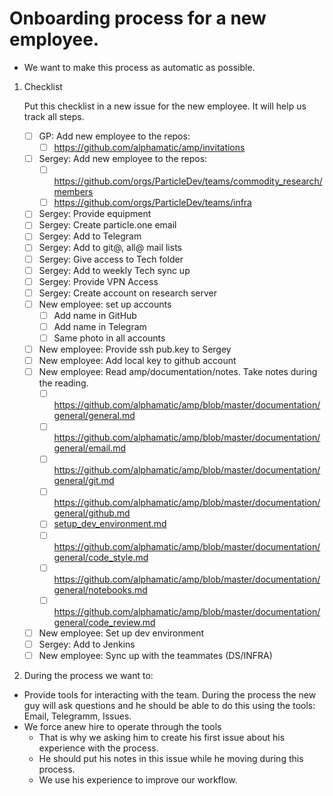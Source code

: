 <!--ts-->
<!--te-->

# Onboarding process for a new employee.

- We want to make this process as automatic as possible.

1. Checklist

    Put this checklist in a new issue for the new employee. It will help us
    track all steps.

    - [ ] GP: Add new employee to the repos:
        - [ ] https://github.com/alphamatic/amp/invitations
    - [ ] Sergey: Add new employee to the repos:
        - [ ] https://github.com/orgs/ParticleDev/teams/commodity_research/members
        - [ ] https://github.com/orgs/ParticleDev/teams/infra
    - [ ] Sergey: Provide equipment
    - [ ] Sergey: Create particle.one email
    - [ ] Sergey: Add to Telegram
    - [ ] Sergey: Add to git@, all@ mail lists
    - [ ] Sergey: Give access to Tech folder
    - [ ] Sergey: Add to weekly Tech sync up
    - [ ] Sergey: Provide VPN Access
    - [ ] Sergey: Create account on research server
    - [ ] New employee: set up accounts
        - [ ] Add name in GitHub
        - [ ] Add name in Telegram
        - [ ] Same photo in all accounts
    - [ ] New employee: Provide ssh pub.key to Sergey
    - [ ] New employee: Add local key to github account
    - [ ] New employee: Read amp/documentation/notes. Take notes during the
          reading.
        - [ ] https://github.com/alphamatic/amp/blob/master/documentation/general/general.md
        - [ ] https://github.com/alphamatic/amp/blob/master/documentation/general/email.md
        - [ ] https://github.com/alphamatic/amp/blob/master/documentation/general/git.md
        - [ ] https://github.com/alphamatic/amp/blob/master/documentation/general/github.md
        - [ ] [setup_dev_environment.md](https://github.com/alphamatic/amp/blob/master/documentation/general/setup_dev_environment.md)
        - [ ] https://github.com/alphamatic/amp/blob/master/documentation/general/code_style.md
        - [ ] https://github.com/alphamatic/amp/blob/master/documentation/general/notebooks.md
        - [ ] https://github.com/alphamatic/amp/blob/master/documentation/general/code_review.md
    - [ ] New employee: Set up dev environment
    - [ ] Sergey: Add to Jenkins
    - [ ] New employee: Sync up with the teammates (DS/INFRA)

2. During the process we want to:

-   Provide tools for interacting with the team. During the process the new guy
    will ask questions and he should be able to do this using the tools: Email,
    Telegramm, Issues.
-   We force anew hire to operate through the tools
    -   That is why we asking him to create his first issue about his experience
        with the process.
    -   He should put his notes in this issue while he moving during this
        process.
    -   We use his experience to improve our workflow.

